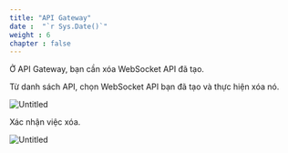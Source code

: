 ```yaml
---
title: "API Gateway"
date :  "`r Sys.Date()`" 
weight : 6
chapter : false
---
```


Ở API Gateway, bạn cần xóa WebSocket API đã tạo.

Từ danh sách API, chọn WebSocket API bạn đã tạo và thực hiện xóa nó.

![Untitled](/images/Websocket%202010bee6f85f4f47ad060a21c29577ca/image%2018.png)

Xác nhận việc xóa.

![Untitled](/images/Websocket%202010bee6f85f4f47ad060a21c29577ca/image%2019.png)